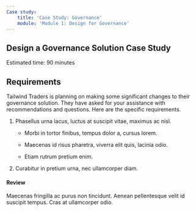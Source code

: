 ```yaml
---
Case study:
    title: 'Case Study: Governance'
    module: 'Module 1: Design for Governance'
---
```


## Design a Governance Solution Case Study 
Estimated time: 90 minutes 

## Requirements
Tailwind Traders is planning on making some significant changes to their governance solution. They have asked for your assistance with recommendations and questions. Here are the specific requirements.

1. Phasellus urna lacus, luctus at suscipit vitae, maximus ac nisl. 

    - Morbi in tortor finibus, tempus dolor a, cursus lorem. 

    - Maecenas id risus pharetra, viverra elit quis, lacinia odio. 

    - Etiam rutrum pretium enim. 

1. Curabitur in pretium urna, nec ullamcorper diam. 

#### Review

Maecenas fringilla ac purus non tincidunt. Aenean pellentesque velit id suscipit tempus. Cras at ullamcorper odio.
